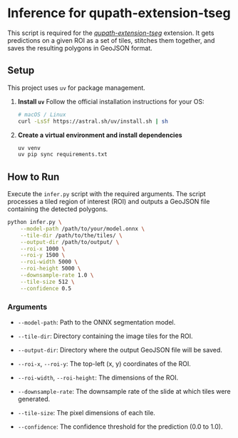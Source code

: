 # Inference for qupath-extension-tseg

This script is required for the [*qupath-extension-tseg*](https://github.com/ae-aydin/qupath-extension-tseg) extension. It gets predictions on a given ROI as a set of tiles, stitches them together, and saves the resulting polygons in GeoJSON format.

## Setup

This project uses `uv` for package management.

1. **Install `uv`**
    Follow the official installation instructions for your OS:

    ```bash
    # macOS / Linux
    curl -LsSf https://astral.sh/uv/install.sh | sh
    ```

2. **Create a virtual environment and install dependencies**

    ```bash
    uv venv
    uv pip sync requirements.txt
    ```

## How to Run

Execute the `infer.py` script with the required arguments. The script processes a tiled region of interest (ROI) and outputs a GeoJSON file containing the detected polygons.

```bash
python infer.py \
    --model-path /path/to/your/model.onnx \
    --tile-dir /path/to/the/tiles/ \
    --output-dir /path/to/output/ \
    --roi-x 1000 \
    --roi-y 1500 \
    --roi-width 5000 \
    --roi-height 5000 \
    --downsample-rate 1.0 \
    --tile-size 512 \
    --confidence 0.5
```

### Arguments

- `--model-path`: Path to the ONNX segmentation model.

- `--tile-dir`: Directory containing the image tiles for the ROI.

- `--output-dir`: Directory where the output GeoJSON file will be saved.

- `--roi-x`, `--roi-y`: The top-left (x, y) coordinates of the ROI.

- `--roi-width`, `--roi-height`: The dimensions of the ROI.

- `--downsample-rate`: The downsample rate of the slide at which tiles were generated.

- `--tile-size`: The pixel dimensions of each tile.

- `--confidence`: The confidence threshold for the prediction (0.0 to 1.0).
